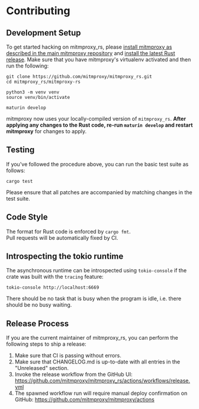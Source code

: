 # Contributing

## Development Setup

To get started hacking on mitmproxy_rs, please [install mitmproxy as described 
in the main mitmproxy repository](https://github.com/mitmproxy/mitmproxy/blob/main/CONTRIBUTING.md#development-setup)
and [install the latest Rust release](https://www.rust-lang.org/tools/install). Make sure that you have mitmproxy's
virtualenv activated and then run the following:

```shell
git clone https://github.com/mitmproxy/mitmproxy_rs.git
cd mitmproxy_rs/mitmproxy-rs

python3 -m venv venv
source venv/bin/activate

maturin develop
```

mitmproxy now uses your locally-compiled version of `mitmproxy_rs`. **After applying any changes to the Rust code, 
re-run `maturin develop` and restart mitmproxy** for changes to apply.


## Testing

If you've followed the procedure above, you can run the basic test suite as follows:

```shell
cargo test
```

Please ensure that all patches are accompanied by matching changes in the test suite.


## Code Style

The format for Rust code is enforced by `cargo fmt`.  
Pull requests will be automatically fixed by CI.


## Introspecting the tokio runtime

The asynchronous runtime can be introspected using `tokio-console` if the crate
was built with the `tracing` feature:

```shell
tokio-console http://localhost:6669
```

There should be no task that is busy when the program is idle, i.e. there should
be no busy waiting.


## Release Process

If you are the current maintainer of mitmproxy_rs,
you can perform the following steps to ship a release:

1. Make sure that CI is passing without errors.
2. Make sure that CHANGELOG.md is up-to-date with all entries in the "Unreleased" section.
3. Invoke the release workflow from the GitHub UI: https://github.com/mitmproxy/mitmproxy_rs/actions/workflows/release.yml
4. The spawned workflow run will require manual deploy confirmation on GitHub: https://github.com/mitmproxy/mitmproxy/actions
